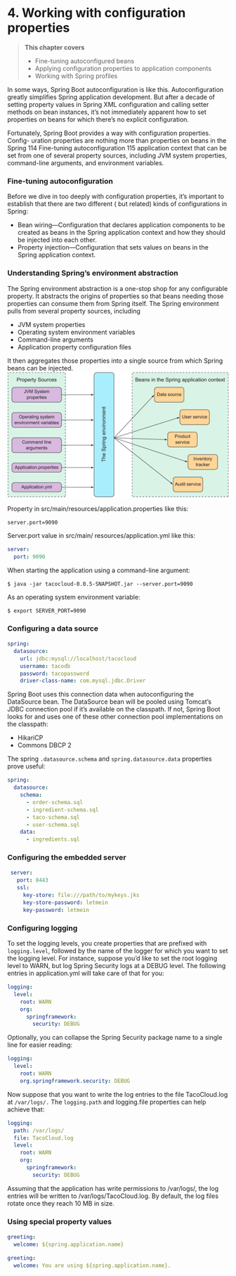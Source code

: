 # 4. Working with configuration properties

> **This chapter covers**
> - Fine-tuning autoconfigured beans
> - Applying configuration properties to application components
> - Working with Spring profiles

In some ways, Spring Boot autoconfiguration is like this. Autoconfiguration greatly simplifies Spring application
development. But after a decade of setting property values in Spring XML configuration and calling setter methods on
bean instances, it’s not immediately apparent how to set properties on beans for which there’s no explicit
configuration.

Fortunately, Spring Boot provides a way with configuration properties. Config- uration properties are nothing more than
properties on beans in the Spring 114 Fine-tuning autoconfiguration 115 application context that can be set from one of
several property sources, including JVM system properties, command-line arguments, and environment variables.

### Fine-tuning autoconfiguration

Before we dive in too deeply with configuration properties, it’s important to establish that there are two different (
but related) kinds of configurations in Spring:

- Bean wiring—Configuration that declares application components to be created as beans in the Spring application
  context and how they should be injected into each other.
- Property injection—Configuration that sets values on beans in the Spring application context.

### Understanding Spring’s environment abstraction

The Spring environment abstraction is a one-stop shop for any configurable property. It abstracts the origins of
properties so that beans needing those properties can consume them from Spring itself. The Spring environment pulls from
several property sources, including

- JVM system properties
- Operating system environment variables 
- Command-line arguments
- Application property configuration files

It then aggregates those properties into a single source from which Spring beans can be injected.
![img.png](../img/img5.png)

Property in src/main/resources/application.properties like this:

```properties
server.port=9090
```

Server.port value in src/main/ resources/application.yml like this:

```yaml
server:
  port: 9090
```

When starting the application using a command-line argument:

```
$ java -jar tacocloud-0.0.5-SNAPSHOT.jar --server.port=9090
```

As an operating system environment variable:

```
$ export SERVER_PORT=9090
```

### Configuring a data source

```yaml
spring:
  datasource:
    url: jdbc:mysql://localhost/tacocloud
    username: tacodb
    password: tacopassword
    driver-class-name: com.mysql.jdbc.Driver
```

Spring Boot uses this connection data when autoconfiguring the DataSource bean. The DataSource bean will be pooled using
Tomcat’s JDBC connection pool if it’s available on the classpath. If not, Spring Boot looks for and uses one of these
other connection pool implementations on the classpath:

- HikariCP
- Commons DBCP 2

The spring `.datasource.schema` and `spring.datasource.data` properties prove useful:

```yaml
spring:
  datasource:
    schema:
      - order-schema.sql
      - ingredient-schema.sql
      - taco-schema.sql
      - user-schema.sql
    data:
      - ingredients.sql
```

### Configuring the embedded server

```yaml
 server:
   port: 8443
   ssl:
     key-store: file:///path/to/mykeys.jks
     key-store-password: letmein
     key-password: letmein
```

### Configuring logging

To set the logging levels, you create properties that are prefixed with `logging.level`, followed by the name of the
logger for which you want to set the logging level. For instance, suppose you’d like to set the root logging level to
WARN, but log Spring Security logs at a DEBUG level. The following entries in application.yml will take care of that for
you:

```yaml
logging:
  level:
    root: WARN
    org:
      springframework:
        security: DEBUG
```

Optionally, you can collapse the Spring Security package name to a single line for easier reading:

```yaml
logging:
  level:
    root: WARN
    org.springframework.security: DEBUG
```

Now suppose that you want to write the log entries to the file TacoCloud.log at `/var/logs/.` The `logging.path` and
logging.file properties can help achieve that:

```yaml
logging:
  path: /var/logs/
  file: TacoCloud.log
  level:
    root: WARN
    org:
      springframework:
        security: DEBUG
```

Assuming that the application has write permissions to /var/logs/, the log entries will be written to
/var/logs/TacoCloud.log. By default, the log files rotate once they reach 10 MB in size.

### Using special property values

```yaml
greeting:
  welcome: ${spring.application.name}
```

```yaml
greeting:
  welcome: You are using ${spring.application.name}.
```